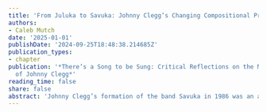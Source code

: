 ```yaml
---
title: 'From Juluka to Savuka: Johnny Clegg’s Changing Compositional Practices'
authors:
- Caleb Mutch
date: '2025-01-01'
publishDate: '2024-09-25T18:48:38.214685Z'
publication_types:
- chapter
publication: '*There’s a Song to be Sung: Critical Reflections on the Music and Influence
  of Johnny Clegg*'
reading_time: false
share: false
abstract: 'Johnny Clegg’s formation of the band Savuka in 1986 was an artistic turning point in his career.  Juluka (1976–86), which he had founded and led with Sipho Mchunu, largely focused on exploring blendings of Zulu and Western folk styles; Savuka, by contrast, has been characterized by a greater reliance on rock music and a wide variety of world musics.  Yet the artistic differences between Clegg’s Savuka-era recordings and his earlier music go far deeper than have previously been appreciated, as I demonstrate through analyzing three of his songs.  In the chapter’s first half I evaluate the changes made in the different renditions of “Siyayilanda” and “Scatterlings of Africa,” the only two songs Clegg recorded with both Juluka and Savuka. In the chapter’s second part I turn to a Savuka-era composition, “I Call Your Name.”  Contra stereotypes of Savuka’s broader cultural scope, I demonstrate how this song in fact delves more deeply into South African music.'
---
```


